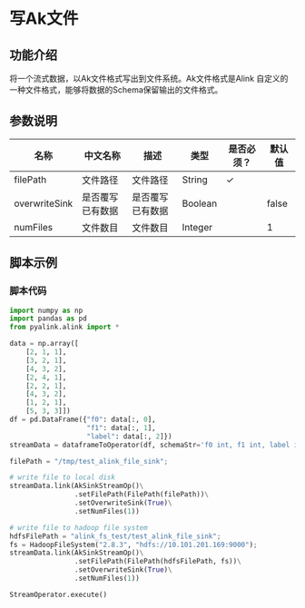 # 写Ak文件

## 功能介绍
将一个流式数据，以Ak文件格式写出到文件系统。Ak文件格式是Alink 自定义的一种文件格式，能够将数据的Schema保留输出的文件格式。

## 参数说明

| 名称 | 中文名称 | 描述 | 类型 | 是否必须？ | 默认值 |
| --- | --- | --- | --- | --- | --- |
| filePath | 文件路径 | 文件路径 | String | ✓ |  |
| overwriteSink | 是否覆写已有数据 | 是否覆写已有数据 | Boolean |  | false |
| numFiles | 文件数目 | 文件数目 | Integer |  | 1 |

## 脚本示例

### 脚本代码
```python
import numpy as np
import pandas as pd
from pyalink.alink import *

data = np.array([
    [2, 1, 1],
    [3, 2, 1],
    [4, 3, 2],
    [2, 4, 1],
    [2, 2, 1],
    [4, 3, 2],
    [1, 2, 1],
    [5, 3, 3]])
df = pd.DataFrame({"f0": data[:, 0], 
                   "f1": data[:, 1],
                   "label": data[:, 2]})
streamData = dataframeToOperator(df, schemaStr='f0 int, f1 int, label int', op_type='stream')

filePath = "/tmp/test_alink_file_sink";

# write file to local disk
streamData.link(AkSinkStreamOp()\
				.setFilePath(FilePath(filePath))\
				.setOverwriteSink(True)\
				.setNumFiles(1))

# write file to hadoop file system
hdfsFilePath = "alink_fs_test/test_alink_file_sink";
fs = HadoopFileSystem("2.8.3", "hdfs://10.101.201.169:9000");
streamData.link(AkSinkStreamOp()\
				.setFilePath(FilePath(hdfsFilePath, fs))\
				.setOverwriteSink(True)\
				.setNumFiles(1))

StreamOperator.execute()
```
